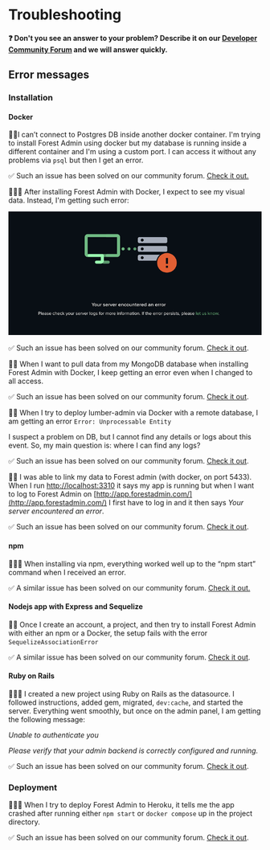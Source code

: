 # Troubleshooting

#### ❓ Don't you see an answer to your problem? Describe it on our [Developer Community Forum](https://community.forestadmin.com/) and we will answer quickly.

## Error messages

### Installation

#### Docker

🙋‍♂️I can’t connect to Postgres DB inside another docker container. I'm trying to install Forest Admin using docker but my database is running inside a different container and I'm using a custom port. I can access it without any problems via `psql` but then I get an error.

✅ Such an issue has been solved on our community forum. [Check it out.](https://community.forestadmin.com/t/cant-connect-to-postgres-db-inside-another-docker-container/725)



🙋🏾‍♂️ After installing Forest Admin with Docker, I expect to see my visual data. Instead, I'm getting such error:

![onboarding error](<../../.gitbook/assets/onboarding-error.png>)

✅ Such an issue has been solved on our community forum. [Check it out](https://community.forestadmin.com/t/your-server-encountered-an-error-getaddrinfo-enotfound-postgres-postgres-5432/1798).



🙋🏻 When I want to pull data from my MongoDB database when installing Forest Admin with Docker, I keep getting an error even when I changed to all access.

✅ Such an issue has been solved on our community forum. [Check it out](https://community.forestadmin.com/t/getting-error-mongoserverselectionerror-connection-monitor-to-54-71-237-255-27017-closed/3146).



🙋‍♂️ When I try to deploy lumber-admin via Docker with a remote database, I am getting an error `Error: Unprocessable Entity`

I suspect a problem on DB, but I cannot find any details or logs about this event. So, my main question is: where I can find any logs?

✅ Such an issue has been solved on our community forum. [Check it out](https://community.forestadmin.com/t/getting-error-mongoserverselectionerror-connection-monitor-to-54-71-237-255-27017-closed/3146).

<!-- markdown-link-check-disable -->

🙋🏾 I was able to link my data to Forest admin (with docker, on port 5433). When I run [http://localhost:3310](http://localhost:3310) it says my app is running but when I want to log to Forest Admin on [http://app.forestadmin.com/](http://app.forestadmin.com/) I first have to log in and it then says _Your server encountered an error_.

<!-- markdown-link-check-enable -->

✅ Such an issue has been solved on our community forum. [Check it out](https://community.forestadmin.com/t/new-postgres-db-cant-reach-forest-admin-panel/1378).

#### npm

🙋🏼‍♀️ When installing via npm, everything worked well up to the “npm start” command when I received an error.

✅ A similar issue has been solved on our community forum. [Check it out.](https://community.forestadmin.com/t/npm-start-error/1520)



#### Nodejs app with Express and Sequelize

🙋🏼 Once I create an account, a project, and then try to install Forest Admin with either an npm or a Docker, the setup fails with the error `SequelizeAssociationError`

✅ A similar issue has been solved on our community forum. [Check it out](https://community.forestadmin.com/t/setup-fails-with-sequelizeassociationerror/519).

#### Ruby on Rails

🙋🏻‍♀️ I created a new project using Ruby on Rails as the datasource. I followed instructions, added gem, migrated, `dev:cache`, and started the server. Everything went smoothly, but once on the admin panel, I am getting the following message:

_Unable to authenticate you_

_Please verify that your admin backend is correctly configured and running._

✅ Such an issue has been solved on our community forum. [Check it out](https://community.forestadmin.com/t/unable-to-authenticate-you-please-verify-that-your-admin-backend-is-correctly-configured-and-running/2017).

### Deployment

🙋🏽‍♀️ When I try to deploy Forest Admin to Heroku, it tells me the app crashed after running either `npm start` or `docker compose` up in the project directory.

✅ Such an issue has been solved on our community forum. [Check it out](https://community.forestadmin.com/t/h10-error-when-deploying-to-heroku/547).
